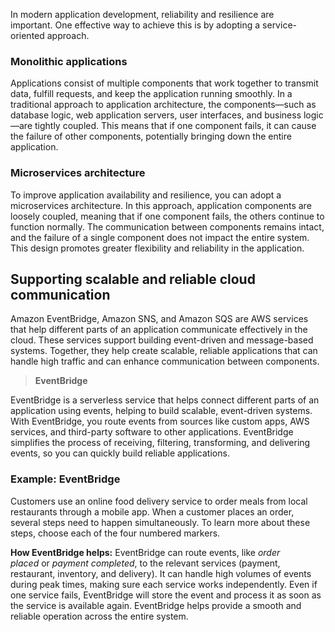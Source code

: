 In modern application development, reliability and resilience are important. One effective way to achieve this is by adopting a service-oriented approach.

### Monolithic applications

Applications consist of multiple components that work together to transmit data, fulfill requests, and keep the application running smoothly. In a traditional approach to application architecture, the components—such as database logic, web application servers, user interfaces, and business logic—are tightly coupled. This means that if one component fails, it can cause the failure of other components, potentially bringing down the entire application.

### Microservices architecture

To improve application availability and resilience, you can adopt a microservices architecture. In this approach, application components are loosely coupled, meaning that if one component fails, the others continue to function normally. The communication between components remains intact, and the failure of a single component does not impact the entire system. This design promotes greater flexibility and reliability in the application.

##  Supporting scalable and reliable cloud communication

Amazon EventBridge, Amazon SNS, and Amazon SQS are AWS services that help different parts of an application communicate effectively in the cloud. These services support building event-driven and message-based systems. Together, they help create scalable, reliable applications that can handle high traffic and can enhance communication between components.

> **EventBridge**

EventBridge is a serverless service that helps connect different parts of an application using events, helping to build scalable, event-driven systems. With EventBridge, you route events from sources like custom apps, AWS services, and third-party software to other applications. EventBridge simplifies the process of receiving, filtering, transforming, and delivering events, so you can quickly build reliable applications.

### Example: EventBridge

Customers use an online food delivery service to order meals from local restaurants through a mobile app. When a customer places an order, several steps need to happen simultaneously. To learn more about these steps, choose each of the four numbered markers.

**How EventBridge helps:** EventBridge can route events, like _order placed_ or _payment completed_, to the relevant services (payment, restaurant, inventory, and delivery). It can handle high volumes of events during peak times, making sure each service works independently. Even if one service fails, EventBridge will store the event and process it as soon as the service is available again. EventBridge helps provide a smooth and reliable operation across the entire system.